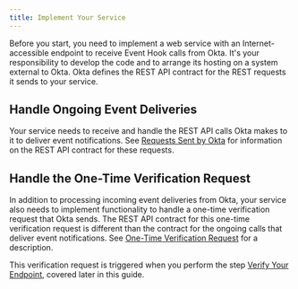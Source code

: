 ```yaml
---
title: Implement Your Service
---
```


Before you start, you need to implement a web service with an Internet-accessible endpoint to receive Event Hook calls from Okta. It's your responsibility to develop the code and to arrange its hosting on a system external to Okta. Okta defines the REST API contract for the REST requests it sends to your service.

## Handle Ongoing Event Deliveries

Your service needs to receive and handle the REST API calls Okta makes to it to deliver event notifications. See [Requests Sent by Okta](/docs/concepts/event-hooks/#requests-sent-by-okta) for information on the REST API contract for these requests. 

## Handle the One-Time Verification Request

In addition to processing incoming event deliveries from Okta, your service also needs to implement functionality to handle a one-time verification request that Okta sends. The REST API contract for this one-time verification request is different than the contract for the ongoing calls that deliver event notifications. See [One-Time Verification Request](/docs/concepts/event-hooks/#one-time-verification-request) for a description.

This verification request is triggered when you perform the step [Verify Your Endpoint](/docs/guides/set-up-event-hook/verify-your-endpoint), covered later in this guide.

<NextSectionLink/>


